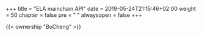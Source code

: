 +++
title = "ELA mainchain API"
date = 2019-05-24T21:15:46+02:00
weight = 50
chapter = false
pre = "<i class='fa ela-page'></i> "
alwaysopen = false
+++

{{< ownership "BoCheng" >}}